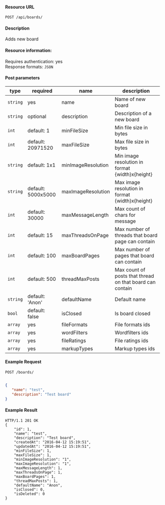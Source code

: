 #### Resource URL
`POST /api/boards/`

#### Description
  Adds new board

#### Resource information:
  Requires authentication: yes    
  Response formats: `JSON`

#### Post parameters
| type     | required           | name                 | description
|----------|--------------------|----------------------|-------------
| `string` | yes                | name                 | Name of new board
| `string` | optional           | description          | Description of a new board
| `int`    | default: 1         | minFileSize        | Min file size in bytes
| `int`    | default: 20971520  | maxFileSize        | Max file size in bytes
| `string` | default: 1x1       | minImageResolution | Min image resolution in format {width}x{height}
| `string` | default: 5000x5000 | maxImageResolution | Max image resolution in format {width}x{height}
| `int`    | default: 30000     | maxMessageLength   | Max count of chars for message
| `int`    | default: 15        | maxThreadsOnPage  | Max number of threads that board page can contain
| `int`    | default: 100       | maxBoardPages      | Max number of pages that board can contain
| `int`    | default: 500       | threadMaxPosts     | Max count of posts that thread on that board can contain
| `string` | default: 'Anon'    | defaultName         | Default name
| `bool`   | default: false     | isClosed            | Is board closed
| `array`  | yes                | fileFormats          | File formats ids
| `array`  | yes                | wordFilters          | Wordfilters ids
| `array`  | yes                | fileRatings          | File ratings ids
| `array`  | yes                | markupTypes          | Markup types ids

#### Example Request
`POST /boards/`
```JSON

{
   "name": "test",
   "description": "Test board"
}
```

#### Example Result
```
HTTP/1.1 201 OK
{
	"id": 1,
	"name": "test",
	"description": "Test board",
	"createdAt": "2016-04-12 15:19:51",
	"updatedAt": "2016-04-12 15:19:51",
	"minFileSize": 1,
	"maxFileSize": 1,
	"minImageResolution": "1",
	"maxImageResolution": "1",
	"maxMessageLength": 1,
	"maxThreadsOnPage": 1,
	"maxBoardPages": 1,
	"threadMaxPosts": 1,
	"defaultName": "Anon",
	"isClosed": 0,
	"isDeleted": 0
}
```